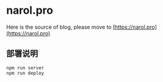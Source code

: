 # narol.pro

Here is the source of blog, please move to [https://narol.pro](https://narol.pro)

## 部署说明

```
npm run server
npm run deploy
```
